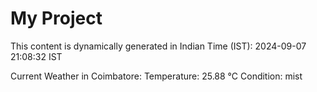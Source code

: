 # My Project

This content is dynamically generated in Indian Time (IST): 2024-09-07 21:08:32 IST


Current Weather in Coimbatore:
Temperature: 25.88 °C
Condition: mist
